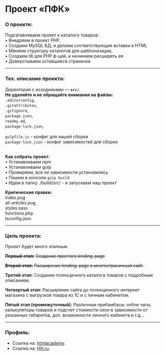 # Проект «ПФК»

### О проекте:

Подгатавливаем проект к каталогу товаров:<br>
• Внедряем в проект PHP,<br>
• Создаем MySQL БД, и делаем соответствующие вставки в HTML<br>
• Меняем структуру каталогов для шаблонизации,<br>
• Создаем lib для PHP ф-ций, и начинаем расширять ее<br>
• Доверстываем оставшиеся странички

---

### Тех. описание проекта:

Директория с исходниками — **`src/`**.<br>
**Не удаляйте и не обращайте внимания на файлы: <br>**
`.editorconfig`,<br>
`.gitattributes`,<br>
`.gitignore`,<br>
`package.json`,<br>
`readmy.md`,<br>
`package-lock.json`,<br>
<br>
`gulpfile.js` - конфиг для нашей сборки<br>
`package-lock.json` - конфиг зависимостей для сборки<br>
<br>

**Как собрать проект:**<br>
• Устанавливаем npm<br>
• Устанавливаем gulp<br>
• Проверяем, все ли зависимости установились<br>
• Пишем в консоли `gulp build`<br>
• Идем в папку ./build/src/ - и запускаем наш проект

**Критические правки:**<br>
index.pug<br>
all-articles.pug<br>
styles.sass<br>
functions.php<br>
tsconfig.json<br>

---

### Цель проекта:

Проект будет много этапным.

~~**Первый этап:**~~
~~Создание простого lending-page~~

~~**Второй этап:**~~
~~Расширение lending-page в многостраничный сайт.~~

**Третий этап:**
Создание полноценного каталога товаров с подробным описанием.

**Четвертый этап:**
Расширение сайта до полноценного интернет магазина с выгрузкой товара из 1С и с личным кабинетом.

**Пятый этап (промежуточный):**
Различные прибамбасы: online чаты, калькуляторы товаров и подсчет стоимости окон в зависимости от указанных габаритов, доп. возможности личного кабинета и.т.д...

---

### Профиль:

* Ссылка на: [htmlacademy](https://htmlacademy.ru/profile/id701371).
* Ссылка на: [HH.ru](https://stavropol.hh.ru/resume/c063f00aff02d1e0900039ed1f747853505472).